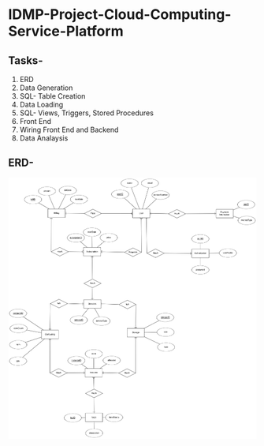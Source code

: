 # IDMP-Project-Cloud-Computing-Service-Platform

## Tasks-
1. ERD
2. Data Generation
3. SQL- Table Creation
4. Data Loading
5. SQL- Views, Triggers, Stored Procedures
6. Front End
7. Wiring Front End and Backend
8. Data Analaysis

## ERD-
![ERD](/images/ERD.png?raw=true "Cloud Computing Platform")
